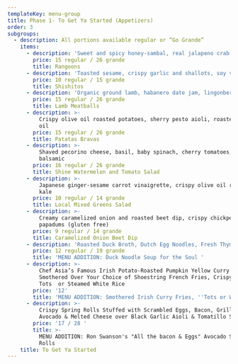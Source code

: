```yaml
---
templateKey: menu-group
title: Phase 1- To Get Ya Started (Appetizers)
order: 3
subgroups:
  - description: All portions available regular or “Go Grande”
    items:
      - description: 'Sweet and spicy honey-sambal, real jalapeno crab filling'
        price: 15 regular / 26 grande
        title: Rangoons
      - description: 'Toasted sesame, crispy garlic and shallots, soy vinaigrette'
        price: 10 regular / 15 grande
        title: Shishitos
      - description: 'Organic ground lamb, habanero date jam, lingonberry (gluten free)'
        price: 15 regular / 26 grande
        title: Lamb Meatballs
      - description: >-
          Crispy olive oil roasted potatoes, sherry pesto aioli, roasted garlic
          oil
        price: 15 regular / 26 grande
        title: Patatas Bravas
      - description: >-
          Shaved pecorino cheese, basil, baby spinach, cherry tomatoes, aged
          balsamic
        price: 16 regular / 26 grande
        title: Shine Watermelon and Tomato Salad
      - description: >-
          Japanese ginger-sesame carrot vinaigrette, crispy olive oil roasted
          kale
        price: 10 regular / 14 grande
        title: Local Mixed Greens Salad
      - description: >-
          Creamy caramelized onion and roasted beet dip, crispy chickpea
          papadums (gluten free)
        price: 9 regular / 14 grande
        title: Caramelized Onion Beet Dip
      - description: 'Roasted Duck Broth, Dutch Egg Noodles, Fresh Thyme, Mirepoix '
        price: 12 regular / 19 grande
        title: 'MENU ADDITION: Duck Noodle Soup for the Soul '
      - description: >-
          Chef Asia’s Famous Irish Potato-Roasted Pumpkin Yellow Curry Sauce
          Smothered Over Your Choice of Shoestring French Fries, Crispy Tater
          Tots  or Steamed White Rice  
        price: '12'
        title: 'MENU ADDITION: Smothered Irish Curry Fries, ''Tots or White Rice  '
      - description: >-
          Crispy Spring Rolls Stuffed with Scrambled Eggs, Bacon, Grilled
          Avocado & Melted Cheese over Black Garlic Aioli & Tomatillo Salsa 
        price: '17 / 28 '
        title: >-
          MENU ADDITION: Ron Swanson's "All the bacon & Eggs" Avocado Spring
          Rolls 
    title: To Get Ya Started
---
```


